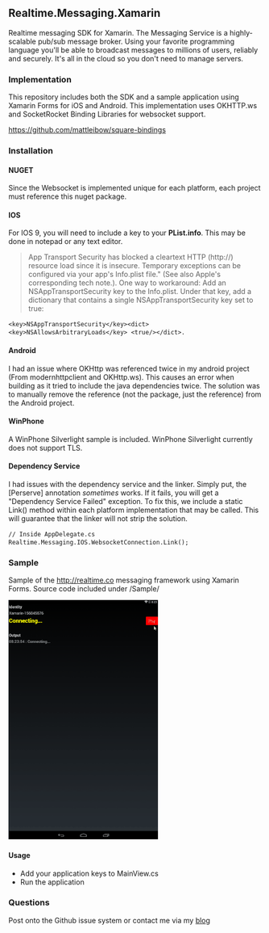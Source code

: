 ## Realtime.Messaging.Xamarin

Realtime messaging SDK for Xamarin. The Messaging Service is a highly-scalable pub/sub message broker. Using your favorite programming language you'll be able to broadcast messages to millions of users, reliably and securely. It's all in the cloud so you don't need to manage servers.

### Implementation

This repository includes both the SDK and a sample application using Xamarin Forms for iOS and Android. This implementation uses OKHTTP.ws and SocketRocket Binding Libraries for websocket support.

https://github.com/mattleibow/square-bindings


### Installation

#### NUGET
Since the Websocket is implemented unique for each platform, each project must reference this nuget package.

#### IOS

For IOS 9, you will need to include a key to your **PList.info**. This may be done in notepad or any text editor.

> App Transport Security has blocked a cleartext HTTP (http://) resource load since it is insecure. Temporary exceptions can be configured via your app's Info.plist file." (See also Apple's corresponding tech note.). 
One way to workaround: Add an NSAppTransportSecurity key to the Info.plist. Under that key, add a dictionary that contains a single NSAppTransportSecurity key set to true: 


`````
<key>NSAppTransportSecurity</key><dict><key>NSAllowsArbitraryLoads</key> <true/></dict>.
`````

#### Android

I had an issue where OKHttp was referenced twice in my android project (From modernhttpclient and OKHttp.ws). This causes an error when building as it tried to include the java dependencies twice. The solution was to manually remove the reference (not the package, just the reference) from the Android project.

#### WinPhone
A WinPhone Silverlight sample is included. WinPhone Silverlight currently does not support TLS.

#### Dependency Service
I had issues with the dependency service and the linker. Simply put, the [Perserve] annotation *sometimes* works. If it fails, you will get a "Dependency Service Failed" exception. To fix this, we include a static Link() method within each platform implementation that may be called. This will guarantee that the linker will not strip the solution.

````
// Inside AppDelegate.cs
Realtime.Messaging.IOS.WebsocketConnection.Link();

````

### Sample

Sample of the http://realtime.co messaging framework using Xamarin Forms. Source code included under /Sample/

![Xamarin.Droid Client](xamarin.gif)

#### Usage

- Add your application keys to MainView.cs
- Run the application

### Questions

Post onto the Github issue system or contact me via my [blog](http://nicholasventimiglia.com)
